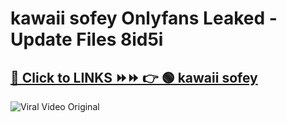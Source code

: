 
 # kawaii sofey Onlyfans Leaked - Update Files 8id5i

## <h2><a href="https://clipsfans.com/kawaii_sofey&ref=git">🔗 Click to LINKS ⏩⏩ 👉 🟢 kawaii sofey </a></h2>

<a href="https://clipsfans.com/kawaii_sofey&ref=git" rel="nofollow" data-target="animated-image.originalLink"><img src="https://i.ibb.co.com/xMMVF88/686577567.gif" alt="Viral Video Original" style="max-width: 100%; display: inline-block;" data-target="animated-image.originalImage"></a>

